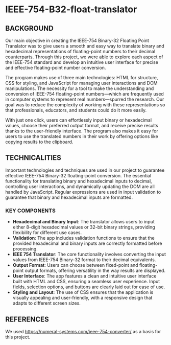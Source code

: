 # IEEE-754-B32-float-translator

## BACKGROUND

Our main objective in creating the IEEE-754 Binary-32 Floating Point Translator was to give users a smooth and easy way to translate binary and hexadecimal representations of floating-point numbers to their decimal counterparts. Through this project, we were able to explore each aspect of the IEEE-754 standard and develop an intuitive user interface for precise and effective floating-point number conversion.

The program makes use of three main technologies: HTML for structure, CSS for styling, and JavaScript for managing user interactions and DOM manipulations. The necessity for a tool to make the understanding and conversion of IEEE-754 floating-point numbers—which are frequently used in computer systems to represent real numbers—spurred the research. Our goal was to reduce the complexity of working with these representations so that professionals, educators, and students could do it more easily.

With just one click, users can effortlessly input binary or hexadecimal values, choose their preferred output format, and receive precise results thanks to the user-friendly interface. The program also makes it easy for users to use the translated numbers in their work by offering options like copying results to the clipboard.

## TECHNICALITIES

Important technologies and techniques are used in our project to guarantee effective IEEE-754 Binary-32 floating-point conversion. The essential functionality for translating binary and hexadecimal inputs to decimal, controlling user interactions, and dynamically updating the DOM are all handled by JavaScript. Regular expressions are used in input validation to guarantee that binary and hexadecimal inputs are formatted.

### KEY COMPONENTS
- **Hexadecimal and Binary Input**: The translator allows users to input either 8-digit hexadecimal values or 32-bit binary strings, providing flexibility for different use cases.
- **Validation**: The app includes validation functions to ensure that the provided hexadecimal and binary inputs are correctly formatted before processing.
- **IEEE 754 Translator**: The core functionality involves converting the input values from IEEE-754 Binary-32 format to their decimal equivalents.
- **Output Format**: Users can choose between fixed-point and floating-point output formats, offering versatility in the way results are displayed.
- **User Interface**: The app features a clean and intuitive user interface built with HTML and CSS, ensuring a seamless user experience. Input fields, selection options, and buttons are clearly laid out for ease of use.
- **Styling and Layout**: The use of CSS ensures that the application is visually appealing and user-friendly, with a responsive design that adapts to different screen sizes.

## REFERENCES

We used https://numeral-systems.com/ieee-754-converter/ as a basis for this project.


